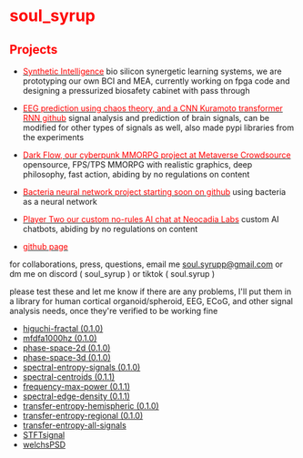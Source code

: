 # <span style="color:red">soul_syrup</span>

## <span style="color:red">Projects</span>

- [<span style="color:red">Synthetic Intelligence</span>](https://github.com/Unlimited-Research-Cooperative/Human-Brain-Rat)
  bio silicon synergetic learning systems, we are prototyping our own BCI and MEA, currently working on fpga code and designing a pressurized biosafety cabinet with pass through

- [<span style="color:red">EEG prediction using chaos theory, and a CNN Kuramoto transformer RNN github</span>](https://github.com/Metaverse-Crowdsource/EEG-tES-Chaos-Neural-Net)
  signal analysis and prediction of brain signals, can be modified for other types of signals as well, also made pypi libraries from the experiments
  
- [<span style="color:red">Dark Flow, our cyberpunk MMORPG project at Metaverse Crowdsource</span>](https://discord.gg/HBHGvDxDmt)
  opensource, FPS/TPS MMORPG with realistic graphics, deep philosophy, fast action, abiding by no regulations on content
  
- [<span style="color:red">Bacteria neural network project starting soon on github</span>](https://github.com/Metaverse-Crowdsource/Bacteria-Neural-Network)
  using bacteria as a neural network
  
- [<span style="color:red">Player Two our custom no-rules AI chat at Neocadia Labs</span>](https://discord.gg/r2qUZMkGCB)
  custom AI chatbots, abiding by no regulations on content

- [<span style="color:red">github page</span>](https://soulsyrup.github.io/)
 

for collaborations, press, questions, email me soul.syrupp@gmail.com or dm me on discord ( soul_syrup ) or tiktok ( soul.syrup )

please test these and let me know if there are any problems, I'll put them in a library for human cortical organoid/spheroid, EEG, ECoG, and other signal analysis needs, once they're verified to be working fine

- [higuchi-fractal (0.1.0)](https://pypi.org/project/higuchi-fractal/0.1.0/)
- [mfdfa1000hz (0.1.0)](https://pypi.org/project/mfdfa1000hz/0.1.0/)
- [phase-space-2d (0.1.0)](https://pypi.org/project/phase-space-2d/0.1.0/)
- [phase-space-3d (0.1.0)](https://pypi.org/project/phase-space-3d/0.1.0/)
- [spectral-entropy-signals (0.1.0)](https://pypi.org/project/spectral-entropy-signals/0.1.0/)
- [spectral-centroids (0.1.1)](https://pypi.org/project/spectral-centroids/0.1.1/)
- [frequency-max-power (0.1.1)](https://pypi.org/project/frequency-max-power/0.1.1/)
- [spectral-edge-density (0.1.1)](https://pypi.org/project/spectral-edge-density/0.1.1/)
- [transfer-entropy-hemispheric (0.1.0)](https://pypi.org/project/transfer-entropy-hemispheric/0.1.0/)
- [transfer-entropy-regional (0.1.0)](https://pypi.org/project/transfer-entropy-regional/0.1.0/)
- [transfer-entropy-all-signals](https://pypi.org/project/transfer-entropy-all-signals/)
- [STFTsignal](https://pypi.org/project/STFTsignal/)
- [welchsPSD](https://pypi.org/project/welchsPSD/)

